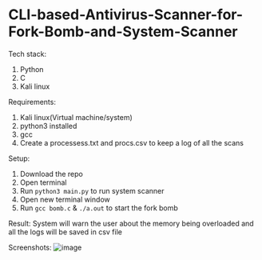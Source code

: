 # CLI-based-Antivirus-Scanner-for-Fork-Bomb-and-System-Scanner

Tech stack:
  1. Python
  2. C
  3. Kali linux
  
Requirements:
  1. Kali linux(Virtual machine/system)
  2. python3 installed 
  3. gcc
  4. Create a processess.txt and procs.csv to keep a log of all the scans
  
Setup:
  1. Download the repo
  2. Open terminal
  3. Run `python3 main.py` to run system scanner
  3. Open new terminal window
  4. Run `gcc bomb.c` & `./a.out` to start the fork bomb
  
Result:
  System will warn the user about the memory being overloaded and all the logs will be saved in csv file
  
Screenshots:
![image](https://user-images.githubusercontent.com/69949038/229240840-0efe7a26-e17e-4535-b953-8630f44b81ab.png)


